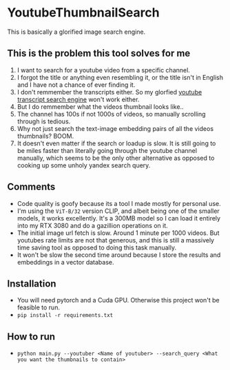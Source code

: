 ﻿# YoutubeThumbnailSearch

This is basically a glorified image search engine. 

## This is the problem this tool solves for me 
1. I want to search for a youtube video from a specific channel. 
2. I forgot the title or anything even resembling it, or the title isn't in English and I have not a chance of ever finding it.
3. I don't remmember the transcripts either. So my glorfied [youtube transcript search engine](https://github.com/FardinAhsan146/TalkToYoutuber) won't work either.
4. But I do remmember what the videos thumbnail looks like..
5. The channel has 100s if not 1000s of videos, so manually scrolling through is tedious. 
6. Why not just search the text-image embedding pairs of all the videos thumbnails? BOOM.
7. It doesn't even matter if the search or loadup is slow. It is still going to be miles faster than literally going through the youtube channel manually, which seems to be the only other alternative as opposed to cooking up some unholy yandex search query. 

## Comments 
* Code quality is goofy because its a tool I made mostly for personal use. 
* I'm using the `ViT-B/32` version CLIP, and albeit being one of the smaller models, it works excellently. It's a 300MB model so I can load it entirely into my RTX 3080 and do a gazillion operations on it. 
* The initial image url fetch is slow. Around 1 minute per 1000 videos. But youtubes rate limits are not that generous, and this is still a massively time saving tool as opposed to doing this task manually. 
* It won't be slow the second time around because I store the results and embeddings in a vector database. 

## Installation
* You will need pytorch and a Cuda GPU. Otherwise this project won't be feasible to run. 
* `pip install -r requirements.txt`

## How to run
* `python main.py --youtuber <Name of youtuber> --search_query <What you want the thumbnails to contain>`
